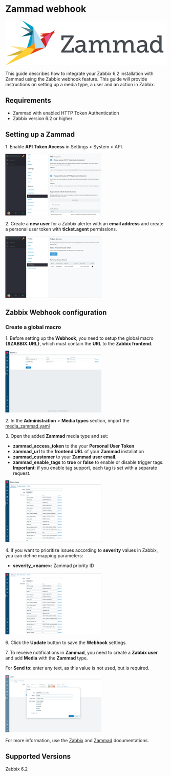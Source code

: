 
# Zammad webhook
![](images/zammad_logo.png?raw=true)

This guide describes how to integrate your Zabbix 6.2 installation with Zammad using the Zabbix webhook feature. This guide will provide instructions on setting up a media type, a user and an action in Zabbix.

## Requirements

- Zammad with enabled HTTP Token Authentication
- Zabbix version 6.2 or higher

## Setting up a Zammad

1\. Enable **API Token Access** in Settings > System > API. 

[![](images/thumb.01.png?raw=true)](images/01.png)

2\. Create a **new user** for a Zabbix alerter with an **email address** and create a personal user token with **ticket.agent** permissions.

[![](images/thumb.02.png?raw=true)](images/02.png)

## Zabbix Webhook configuration

### Create a global macro

1\. Before setting up the **Webhook**, you need to setup the global macro **{$ZABBIX.URL}**, which must contain the **URL** to the **Zabbix frontend**.

[![](images/thumb.03.png?raw=true)](images/03.png)

2\. In the **Administration** > **Media types** section, import the [media_zammad.yaml](media_zammad.yaml)

3\. Open the added **Zammad** media type and set:

- **zammad_access_token** to the your **Personal User Token**
- **zammad_url** to the **frontend URL** of your **Zammad** installation
- **zammad_customer** to your **Zammad user email**.
- **zammad_enable_tags** to **true** or **false** to enable or disable trigger tags. **Important**: if you enable tag support, each tag is set with a separate request.

[![](images/thumb.04.png?raw=true)](images/04.png)

4\. If you want to prioritize issues according to **severity** values in Zabbix, you can define mapping parameters:

- **severity_\<name\>**: Zammad priority ID

[![](images/thumb.05.png?raw=true)](images/05.png)

6\. Click the **Update** button to save the **Webhook** settings.

7\. To receive notifications in **Zammad**, you need to create a **Zabbix user** and add **Media** with the **Zammad** type.

For **Send to**: enter any text, as this value is not used, but is required.

[![](images/thumb.06.png?raw=true)](images/06.png)

For more information, use the [Zabbix](https://www.zabbix.com/documentation/6.2/manual/config/notifications) and [Zammad](https://zammad.org/documentation) documentations.

## Supported Versions

Zabbix 6.2
